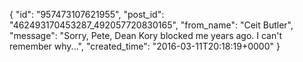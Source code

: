  {
   "id": "957473107621955",
   "post_id": "462493170453287_492057720830165",
   "from_name": "Ceit Butler",
   "message": "Sorry, Pete, Dean Kory blocked me years ago. I can't remember why...",
   "created_time": "2016-03-11T20:18:19+0000"
 }
